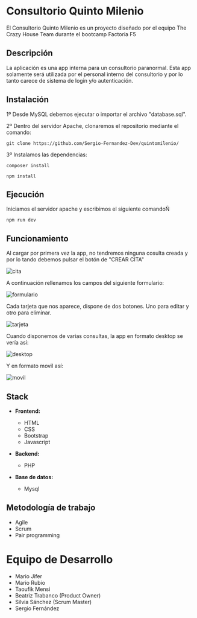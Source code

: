 # Consultorio Quinto Milenio

El Consultorio Quinto Milenio es un proyecto diseñado por el equipo The Crazy House Team durante el bootcamp Factoria F5

## Descripción

La aplicación es una app interna para un consultorio paranormal. Esta app solamente será utilizada por el personal interno del consultorio y por lo tanto carece de sistema de login y/o autenticación.

## Instalación

1º Desde MySQL debemos ejecutar o importar el archivo "database.sql".

2º Dentro del servidor Apache, clonaremos el repositorio mediante el comando:
```
git clone https://github.com/Sergio-Fernandez-Dev/quintomilenio/
```

3º Instalamos las dependencias:
```
composer install
```
```
npm install
```
## Ejecución

Iniciamos el servidor apache y escribimos el siguiente comandoÑ

```
npm run dev
```

## Funcionamiento

Al cargar por primera vez la app, no tendremos ninguna cosulta creada y por lo tando debemos pulsar el botón de "CREAR CITA"

![cita](/src/assets/img/crearCita.png)

A continuación rellenamos los campos del siguiente formulario:

![formulario](/src/assets/img/formulario.png)

Cada tarjeta que nos aparece, dispone de dos botones. Uno para editar y otro para eliminar.

![tarjeta](/src/assets/img/tarjeta.png)

Cuando disponemos de varias consultas, la app en formato desktop se vería así:

![desktop](/src/assets/img/desktop.png)

Y en formato movil así:

![movil](/src/assets/img/movil.png)

## Stack

- **Frontend:**
  - HTML 
  - CSS 
  - Bootstrap 
  - Javascript

- **Backend:**
  - PHP

- **Base de datos:**
  - Mysql


## Metodología de trabajo

-   Agile
-   Scrum
-   Pair programming

# Equipo de Desarrollo

- Mario Jifer
- Mario Rubio
- Taoufik Mensi
- Beatriz Trabanco (Product Owner)
- Silvia Sánchez (Scrum Master)
- Sergio Fernández



